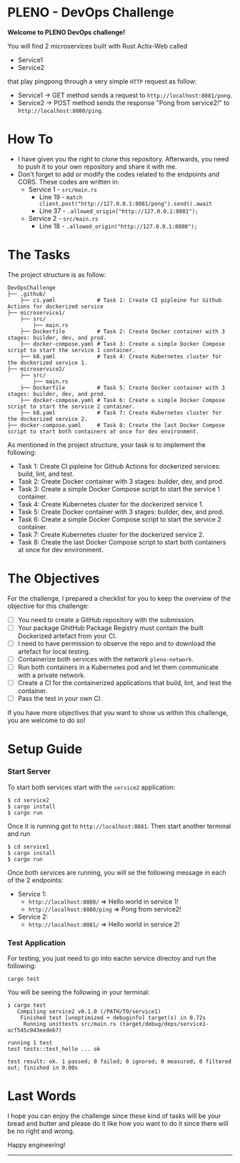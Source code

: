 # PLENO - DevOps Challenge

**Welcome to PLENO DevOps challenge!**

You will find 2 microservices built with Rust Actix-Web called

* Service1
* Service2

that play pingpong through a very simple `HTTP` request as follow:

* Service1 $\rightarrow$ GET method sends a request to `http://localhost:8081/pong`.
* Service2 $\rightarrow$ POST method sends the response "Pong from service2!" to `http://localhost:8080/ping`.

# How To

* I have given you the right to clone this repository. Afterwards, you need to push it to your own repository and share it with me.
* Don't forget to add or modify the codes related to the endpoints and CORS. These codes are written in:
  * Service 1 - `src/main.rs`
    * Line 19 - `match client.post("http://127.0.0.1:8081/pong").send().await`
    * Line 37 - `.allowed_origin("http://127.0.0.1:8081");`
  * Service 2 - `src/main.rs`
    * Line 18 - `.allowed_origin("http://127.0.0.1:8080");`

# The Tasks

The project structure is as follow:

```shell
DevOpsChallenge
├── .github/
    ├── ci.yaml             # Task 1: Create CI pipleine for Github Actions for dockerized service
├── microservice1/
    ├── src/
        ├── main.rs
    ├── Dockerfile          # Task 2: Create Docker container with 3 stages: builder, dev, and prod.
    ├── docker-compose.yaml # Task 3: Create a simple Docker Compose script to start the service 1 container.
    ├── k8.yaml             # Task 4: Create Kubernetes cluster for the dockerized service 1.
├── microservice2/
    ├── src/
        ├── main.rs
    ├── Dockerfile          # Task 5: Create Docker container with 3 stages: builder, dev, and prod.
    ├── docker-compose.yaml # Task 6: Create a simple Docker Compose script to start the service 2 container.
    ├── k8.yaml             # Task 7: Create Kubernetes cluster for the dockerized service 2.
├── docker-compose.yaml     # Task 8: Create the last Docker Compose script to start both containers at once for dev environment.
```

As mentioned in the project structure, your task is to implement the following:

* Task 1: Create CI pipleine for Github Actions for dockerized services: build, lint, and test.
* Task 2: Create Docker container with 3 stages: builder, dev, and prod.
* Task 3: Create a simple Docker Compose script to start the service 1 container.
* Task 4: Create Kubernetes cluster for the dockerized service 1.
* Task 5: Create Docker container with 3 stages: builder, dev, and prod.
* Task 6: Create a simple Docker Compose script to start the service 2 container.
* Task 7: Create Kubernetes cluster for the dockerized service 2.
* Task 8: Create the last Docker Compose script to start both containers at once for dev environment.

# The Objectives

For the challenge, I prepared a checklist for you to keep the overview of the objective for this challenge:

- [ ] You need to create a GitHub repository with the submission.
- [ ] Your package GhitHub Package Registry must contain the built Dockerized artefact from your CI.
- [ ] I need to have permission to observe the repo and to download the artefact for local testing.
- [ ] Containerize both services with the network `pleno-network`.
- [ ] Run both containers in a Kubernetes pod and let them communicate with a private network.
- [ ] Create a CI for the containerized applications that build, lint, and test the container.
- [ ] Pass the test in your own CI.

If you have more objectives that you want to show us within this challenge, you are welcome to do so!

# Setup Guide

### Start Server

To start both services start with the `service2` application:

```shell
$ cd service2
$ cargo install
$ cargo run
```

Once it is running got to `http://localhost:8081`. Then start another terminal and run

```shell
$ cd service1
$ cargo install
$ cargo run
```

Once both services are running, you will se the following message in each of the 2 endpoints:

* Service 1:
  * `http://localhost:8080/` => Hello world in service 1!
  * `http://localhost:8080/ping` => Pong from service2!
* Service 2:
  *  `http://localhost:8081/` => Hello world in service 2!

### Test Application

For testing, you just need to go into eachn service directoy and run the following:

```shell
cargo test
```

You will be seeing the following in your terminal:

```shell
❯ cargo test                   
   Compiling service2 v0.1.0 (/PATH/TO/service1)
    Finished test [unoptimized + debuginfo] target(s) in 0.72s
     Running unittests src/main.rs (target/debug/deps/service1-acf545c943eedeb7)

running 1 test
test tests::test_hello ... ok

test result: ok. 1 passed; 0 failed; 0 ignored; 0 measured; 0 filtered out; finished in 0.00s
```

# Last Words

I hope you can enjoy the challenge since these kind of tasks will be your bread and butter and please do it like how you want to do it since there will be no right and wrong.

Happy engineering!

---
